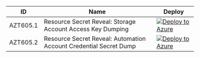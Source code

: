 | ID          | Name                                                             |Deploy|
| ----------- |------------------------------------------------------------------|------|
| AZT605.1    | Resource Secret Reveal: Storage Account Access Key Dumping|[![Deploy to Azure](https://aka.ms/deploytoazurebutton)](https://portal.azure.com/#create/Microsoft.Template/uri/https%3A%2F%2Fraw.githubusercontent.com%2Fmicrosoft%2FAzDetectSuite%2Fmain%2FCredentialAccess%2FAZT605%2FAZT605-1.json)|
| AZT605.2    | Resource Secret Reveal: Automation Account Credential Secret Dump|[![Deploy to Azure](https://aka.ms/deploytoazurebutton)](https://portal.azure.com/#create/Microsoft.Template/uri/https%3A%2F%2Fraw.githubusercontent.com%2Fmicrosoft%2FAzDetectSuite%2Fmain%2FCredentialAccess%2FAZT605%2FAZT605-2.json)|
